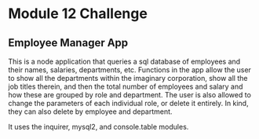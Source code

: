 # Module 12 Challenge

## Employee Manager App

This is a node application that queries a sql database of employees and their 
names, salaries, departments, etc. Functions in the app allow the user 
to show all the departments within the imaginary corporation, show all the job
titles therein, and then the total number of employees and salary and how these 
are grouped by role and department. The user is also allowed to change the 
parameters of each individual role, or delete it entirely. In kind, they can 
also delete by employee and department. 

It uses the inquirer, mysql2, and console.table modules.